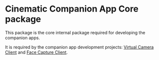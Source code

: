# Cinematic Companion App Core package

This package is the core internal package required for developing the companion apps.

It is required by the companion app development projects: [Virtual Camera Client](../../CompanionApps/VirtualCamera/VirtualCameraClient) and [Face Capture Client](../../CompanionApps/FaceCapture/FaceCaptureClient).
